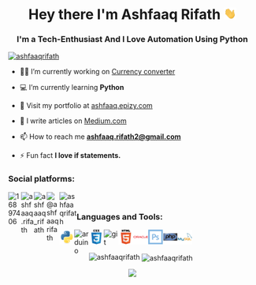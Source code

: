 <h1 align="center">Hey there I'm Ashfaaq Rifath <img src="https://raw.githubusercontent.com/ABSphreak/ABSphreak/master/gifs/Hi.gif" width="25px"> </h1>
<h3 align="center">I'm a Tech-Enthusiast And I Love Automation Using Python</h3>

<p align="left"> <a href="https://github.com/ryo-ma/github-profile-trophy"><img src="https://github-profile-trophy.vercel.app/?username=ashfaaqrifath&show_icons=true&theme=radical" alt="ashfaaqrifath" /></a> </p>

- 👨‍💻 I’m currently working on [Currency converter](https://github.com/ashfaaqrfth/Currency-converter)

- 💻 I’m currently learning **Python**

- 🙋 Visit my portfolio at [ ashfaaq.epizy.com](https://ashfaaq.epizy.com/)

- 📝 I write articles on [ Medium.com](https://ashfaaqrifath.medium.com/)

- 📫 How to reach me **ashfaaq.rifath2@gmail.com**

- ⚡ Fun fact **I love if statements.**

<h3 align="left">Social platforms:</h3>
<p align="left">
<a href="https://stackoverflow.com/users/16897406" target="blank"><img align="left" src="https://raw.githubusercontent.com/rahuldkjain/github-profile-readme-generator/master/src/images/icons/Social/stack-overflow.svg" alt="16897406" width="26px" /></a>
  
<a href="https://fb.com/ashfaaq.rifath" target="blank"><img align="left" src="https://raw.githubusercontent.com/rahuldkjain/github-profile-readme-generator/master/src/images/icons/Social/facebook.svg" alt="ashfaaq.rifath" width="26px" /></a>
  
<a href="https://instagram.com/ashfaaq_rifath" target="blank"><img align="left" src="https://raw.githubusercontent.com/rahuldkjain/github-profile-readme-generator/master/src/images/icons/Social/instagram.svg" alt="ashfaaq_rifath" width="26px" /></a>
  
<a href="https://medium.com/@ashfaaqrifath" target="blank"><img align="left" src="https://raw.githubusercontent.com/rahuldkjain/github-profile-readme-generator/master/src/images/icons/Social/medium.svg" alt="@ashfaaqrifath" width="26px" /></a>
  
<a href="https://auth.geeksforgeeks.org/user/ashfaaqrifath" target="blank"><img align="left" src="https://raw.githubusercontent.com/rahuldkjain/github-profile-readme-generator/master/src/images/icons/Social/geeks-for-geeks.svg" alt="ashfaaqrifath" width="35px" /></a>
</p>

<br/>

<h3 align="left">Languages and Tools:</h3>

<p align="left"> <a href="https://www.python.org" target="_blank" rel="noreferrer"> <img align="left" src="https://raw.githubusercontent.com/devicons/devicon/master/icons/python/python-original.svg" alt="python" width="30px"> </a> <a href="https://www.arduino.cc/" target="_blank" rel="noreferrer"> <img align="left" src="https://cdn.worldvectorlogo.com/logos/arduino-1.svg" alt="arduino" width="30px"/> </a> <a href="https://www.w3schools.com/css/" target="_blank" rel="noreferrer"> <img align="left"  src="https://raw.githubusercontent.com/devicons/devicon/master/icons/css3/css3-original-wordmark.svg" alt="css3" width="30px"/> </a> <a href="https://git-scm.com/" target="_blank" rel="noreferrer"> <img align="left" src="https://www.vectorlogo.zone/logos/git-scm/git-scm-icon.svg" alt="git" width="30px"/> <a href="https://www.mysql.com/" target="_blank" rel="noreferrer"> <img src="https://raw.githubusercontent.com/devicons/devicon/master/icons/mysql/mysql-original-wordmark.svg" alt="mysql" width="30px"/> </a> <a href="https://www.w3.org/html/" target="_blank" rel="noreferrer"> <img align="left" src="https://raw.githubusercontent.com/devicons/devicon/master/icons/html5/html5-original-wordmark.svg" alt="html5" width="30px"/> </a> <a href="https://www.oracle.com/" target="_blank" rel="noreferrer"> <img align="left"  src="https://raw.githubusercontent.com/devicons/devicon/master/icons/oracle/oracle-original.svg" alt="oracle" width="30px"/> </a> <a href="https://www.photoshop.com/en" target="_blank" rel="noreferrer"> <img align="left" src="https://raw.githubusercontent.com/devicons/devicon/master/icons/photoshop/photoshop-line.svg" alt="photoshop" width="30px"/> </a> <a href="https://www.php.net" target="_blank" rel="noreferrer"> <img align="left" src="https://raw.githubusercontent.com/devicons/devicon/master/icons/php/php-original.svg" alt="php" width="30px"/> </a> </p>

<p><img align="left" src="https://github-readme-stats.vercel.app/api/top-langs?username=ashfaaqrifath&show_icons=true&locale=en&layout=compact&theme=radical" alt="ashfaaqrifath" /></p>

<p>&nbsp;<img align="center" src="https://github-readme-stats.vercel.app/api?username=ashfaaqrifath&show_icons=true&theme=radical" alt="ashfaaqrifath" /></p>

<center><img src="aq logo.jpg" height="250" widht="250"></center>

